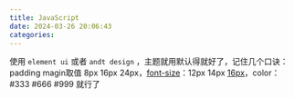```yaml
---
title: JavaScript
date: 2024-03-26 20:06:43
categories:
---
```


使用 `element ui` 或者 `andt design` ，主题就用默认得就好了，记住几个口诀：padding magin取值 8px 16px 24px，[font-size](https://www.zhihu.com/search?q=font-size&search_source=Entity&hybrid_search_source=Entity&hybrid_search_extra={"sourceType"%3A"answer"%2C"sourceId"%3A"3053019706"})：12px 14px [16px](https://www.zhihu.com/search?q=16px&search_source=Entity&hybrid_search_source=Entity&hybrid_search_extra={"sourceType"%3A"answer"%2C"sourceId"%3A"3053019706"})，color：#333 #666 #999 就行了

<!-- more -->
